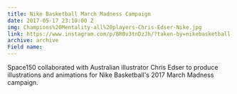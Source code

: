```yaml
---
title: Nike Basketball March Madness Campaign
date: 2017-05-17 23:10:00 Z
img: Champions%20Mentality-all%20players-Chris-Edser-Nike.jpg
link: https://www.instagram.com/p/BR0v3tnDzJh/?taken-by=nikebasketball
archive: archive
Field name:
---
```


Space150 collaborated with Australian illustrator Chris Edser to produce illustrations and animations for Nike Basketball's 2017 March Madness campaign.
